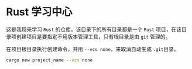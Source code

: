 # Rust 学习中心

这是我用来学习 `Rust` 的仓库，该目录下的所有目录都是一个 `Rust` 项目，在该目录项创建项目是要指定不用版本管理工具，只有根目录是由 `git` 管理的。

在项目根目录执行创建命令，并用 `--vcs none`，来取消自动生成 `.git`目录。

```bash
cargo new project_name --vcs none
```

